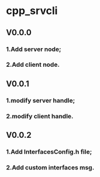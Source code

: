 # cpp_srvcli
## V0.0.0
### 1.Add server node;
### 2.Add client node.
## V0.0.1
### 1.modify server handle;
### 2.modify client handle.
## V0.0.2
### 1.Add InterfacesConfig.h file;
### 2.Add custom interfaces msg.
